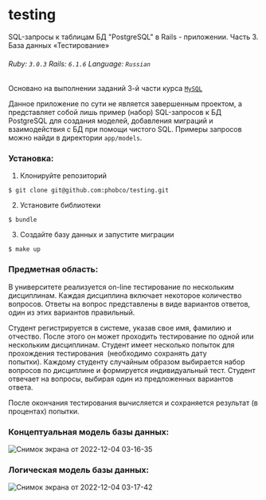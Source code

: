 # testing
SQL-запросы к таблицам БД "PostgreSQL" в Rails - приложении. Часть 3. База данных «Тестирование» 

###### Ruby: `3.0.3` Rails: `6.1.6` Language: `Russian`

Основано на выполнении заданий 3-й части курса [`MySQL`](https://stepik.org/course/63054/syllabus)

Данное приложение по сути не является завершенным проектом, а представляет собой лишь пример (набор) SQL-запросов к БД PostgreSQL для создания моделей, добавления миграций и взаимодействия с БД при помощи чистого SQL. Примеры запросов можно найди в директории `app/models`.

### Установка:
1. Клонируйте репозиторий
```
$ git clone git@github.com:phobco/testing.git
```

2. Установите библиотеки
```
$ bundle
```

3. Создайте базу данных и запустите миграции
```
$ make up
```

### Предметная область:

В университете реализуется on-line тестирование по нескольким дисциплинам. Каждая дисциплина включает некоторое количество вопросов. Ответы на вопрос представлены в виде вариантов ответов, один из этих вариантов правильный.

Студент регистрируется в системе, указав свое имя, фамилию и отчество. После этого он может проходить тестирование по одной или нескольким дисциплинам. Студент имеет несколько попыток для прохождения тестирования  (необходимо сохранять дату попытки). Каждому студенту случайным образом выбирается набор вопросов по дисциплине и формируется индивидуальный тест. Студент отвечает на вопросы, выбирая один из предложенных вариантов ответа.

После окончания тестирования  вычисляется и сохраняется результат (в процентах) попытки.

### Концептуальная модель базы данных:
![Снимок экрана от 2022-12-04 03-16-35](https://user-images.githubusercontent.com/102049907/205467735-49dfa497-259e-4e23-a4dc-7e47c04766ce.png)

### Логическая модель базы данных:
![Снимок экрана от 2022-12-04 03-17-42](https://user-images.githubusercontent.com/102049907/205467754-a31e8c14-2ed2-4f62-8415-2c91e2552bd3.png)

